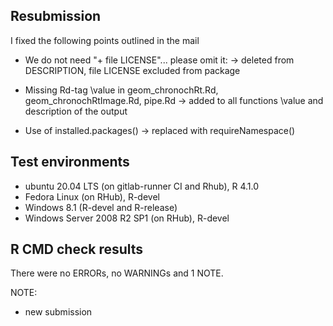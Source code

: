## Resubmission

I fixed the following points outlined in the mail

* We do not need "+ file LICENSE"... please omit it: 
    -> deleted from DESCRIPTION, file LICENSE excluded from package

* Missing Rd-tag \value in geom_chronochRt.Rd, geom_chronochRtImage.Rd, pipe.Rd 
    -> added to all functions \value and description of the output
     
* Use of installed.packages()
    -> replaced with requireNamespace()

## Test environments
* ubuntu 20.04 LTS (on gitlab-runner CI and Rhub), R 4.1.0
* Fedora Linux (on RHub), R-devel
* Windows 8.1 (R-devel and R-release)
* Windows Server 2008 R2 SP1 (on RHub), R-devel

## R CMD check results
There were no ERRORs, no WARNINGs and 1 NOTE.

NOTE: 

* new submission 



